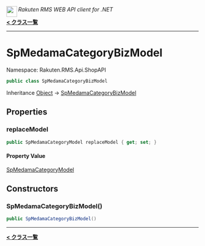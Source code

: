 <img align="left" style="height: 2em;" src="https://webservice.rakuten.co.jp/favicon.ico"><em>Rakuten RMS WEB API client for .NET</em>

[**< クラス一覧**](./)
- - -

# SpMedamaCategoryBizModel

Namespace: Rakuten.RMS.Api.ShopAPI

```csharp
public class SpMedamaCategoryBizModel
```

Inheritance [Object](https://docs.microsoft.com/en-us/dotnet/api/system.object) → [SpMedamaCategoryBizModel](./rakuten.rms.api.shopapi.spmedamacategorybizmodel)

## Properties

### <a id="properties-replacemodel"/>**replaceModel**

```csharp
public SpMedamaCategoryModel replaceModel { get; set; }
```

#### Property Value

[SpMedamaCategoryModel](./rakuten.rms.api.shopapi.spmedamacategorymodel)<br>

## Constructors

### <a id="constructors-.ctor"/>**SpMedamaCategoryBizModel()**

```csharp
public SpMedamaCategoryBizModel()
```


- - -
[**< クラス一覧**](./)

